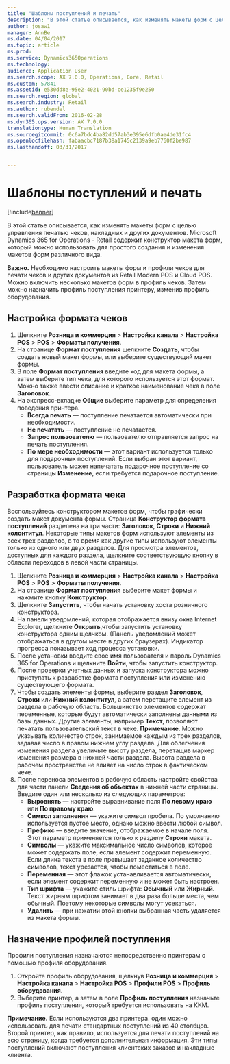 ```yaml
---
title: "Шаблоны поступлений и печать"
description: "В этой статье описывается, как изменять макеты форм с целью управления печатью чеков, накладных и других документов. Microsoft Dynamics 365 for Operations - Retail содержит конструктор макета форм, который можно использовать для простого создания и изменения макетов форм различного вида."
author: josaw1
manager: AnnBe
ms.date: 04/04/2017
ms.topic: article
ms.prod: 
ms.service: Dynamics365Operations
ms.technology: 
audience: Application User
ms.search.scope: AX 7.0.0, Operations, Core, Retail
ms.custom: 57841
ms.assetid: e530dd8e-95e2-4021-90bd-ce1235f9e250
ms.search.region: global
ms.search.industry: Retail
ms.author: rubendel
ms.search.validFrom: 2016-02-28
ms.dyn365.ops.version: AX 7.0.0
translationtype: Human Translation
ms.sourcegitcommit: 0c6a7bdc4ba82dd57ab3e395e6dfb0ae4de31fc4
ms.openlocfilehash: fabaacbc7187b38a1745c2139a9eb7760f2be987
ms.lasthandoff: 03/31/2017


---
```


# <a name="receipt-templates-and-printing"></a>Шаблоны поступлений и печать

[!include[banner](includes/banner.md)]


В этой статье описывается, как изменять макеты форм с целью управления печатью чеков, накладных и других документов. Microsoft Dynamics 365 for Operations - Retail содержит конструктор макета форм, который можно использовать для простого создания и изменения макетов форм различного вида.

**Важно.** Необходимо настроить макеты форм и профили чеков для печати чеков и других документов из Retail Modern POS и Cloud POS. Можно включить несколько макетов форм в профиль чеков. Затем можно назначить профиль поступления принтеру, изменив профиль оборудования.

## <a name="set-up-a-receipt-format"></a>Настройка формата чеков
1.  Щелкните **Розница и коммерция** &gt; **Настройка канала** &gt; **Настройка POS** &gt; **POS** &gt; **Форматы получения**.
2.  На странице **Формат поступления** щелкните **Создать**, чтобы создать новый макет формы, или выберите существующий макет формы.
3.  В поле **Формат поступления** введите код для макета формы, а затем выберите тип чека, для которого используется этот формат. Можно также ввести описание и краткое наименование чека в поле **Заголовок**.
4.  На экспресс-вкладке **Общие** выберите параметр для определения поведения принтера.
    -   **Всегда печать** — поступление печатается автоматически при необходимости.
    -   **Не печатать** — поступление не печатается.
    -   **Запрос пользователю** — пользователю отправляется запрос на печать поступления.
    -   **По мере необходимости** — этот вариант используется только для подарочных поступлений. Если выбран этот вариант, пользователь может напечатать подарочное поступление со страницы **Изменение**, если требуется подарочное поступление.

## <a name="design-a-receipt-format"></a>Разработка формата чека
Воспользуйтесь конструктором макетов форм, чтобы графически создать макет документа формы. Страница **Конструктор формата поступлений** разделена на три части: **Заголовок**, **Строки** и **Нижний колонтитул**. Некоторые типы макетов форм используют элементы из всех трех разделов, в то время как другие типы используют элементы только из одного или двух разделов. Для просмотра элементов, доступных для каждого раздела, щелкните соответствующую кнопку в области переходов в левой части страницы.

1.  Щелкните **Розница и коммерция** &gt; **Настройка канала** &gt; **Настройка POS** &gt; **POS** &gt; **Форматы получения**.
2.  На странице **Формат поступления** выберите макет формы и нажмите кнопку **Конструктор**.
3.  Щелкните **Запустить**, чтобы начать установку хоста розничного конструктора.
4.  На панели уведомлений, которая отображается внизу окна Internet Explorer, щелкните **Открыть**,чтобы запустить установку конструктора одним щелчком. (Панель уведомлений может отображаться в другом месте в других браузерах). Индикатор прогресса показывает ход процесса установки.
5.  После установки введите свое имя пользователя и пароль Dynamics 365 for Operations и щелкните **Войти**, чтобы запустить конструктор.
6.  После проверки учетных данных и запуска конструктора можно приступать к разработке формата поступления или изменению существующего формата.
7.  Чтобы создать элементы формы, выберите раздел **Заголовок**, **Строки** или **Нижний колонтитул**, а затем перетащите элемент из раздела в рабочую область. Большинство элементов содержат переменные, которые будут автоматически заполнены данными из базы данных. Другие элементы, например **Текст**, позволяют печатать пользовательский текст в чеке. **Примечание**. Можно указывать количество строк, занимаемое каждым из трех разделов, задавая число в правом нижнем углу раздела. Для облегчения изменения раздела увеличьте высоту раздела, перетащив маркер изменения размера в нижней части раздела. Высота раздела в рабочем пространстве не влияет на число строк в фактическом чеке.
8.  После переноса элементов в рабочую область настройте свойства для части панели **Сведения об объектах** в нижней части страницы. Введите один или несколько из следующих параметров:
    -   **Выровнять** — настройте выравнивание поля **По левому краю** или **По правому краю**.
    -   **Символ заполнения** — укажите символ пробела. По умолчанию используется пустое место, однако можно ввести любой символ.
    -   **Префикс** — введите значение, отображаемое в начале поля. Этот параметр применяется только к разделу **Строки** макета.
    -   **Символы** — укажите максимальное число символов, которое может содержать поле, если элемент содержит переменную. Если длина текста в поле превышает заданное количество символов, текст урезается, чтобы поместиться в поле.
    -   **Переменная** — этот флажок устанавливается автоматически, если элемент содержит переменную и не может быть настроен.
    -   **Тип шрифта** — укажите стиль шрифта: **Обычный** или **Жирный**. Текст жирным шрифтом занимает в два раза больше места, чем обычный. Поэтому некоторые символы могут усекаться.
    -   **Удалить** — при нажатии этой кнопки выбранная часть удаляется из макета формы.

## <a name="assign-receipt-profiles"></a>Назначение профилей поступления
Профили поступления назначаются непосредственно принтерам с помощью профиля оборудования.

1.  Откройте профиль оборудования, щелкнув **Розница и коммерция** &gt; **Настройка канала** &gt; **Настройка POS** &gt; **Профили POS** &gt; **Профиль оборудования**.
2.  Выберите принтер, а затем в поле **Профиль поступления** назначьте профиль поступления, который требуется использовать на ККМ.

**Примечание.** Если используются два принтера. один можно использовать для печати стандартных поступлений из 40 столбцов. Второй принтер, как правило, используется для печати поступлений на всю страницу, когда требуется дополнительная информация. Эти типы поступлений включают поступления клиентских заказов и накладные клиента.




